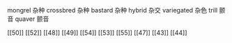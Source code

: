 




mongrel 杂种
crossbred 杂种
bastard 杂种
hybrid 杂交
variegated 杂色
trill 颤音
quaver 颤音

[[50]]
[[52]]
[[48]]
[[49]]
[[54]]
[[53]]
[[55]]
[[47]]
[[43]]
[[44]]